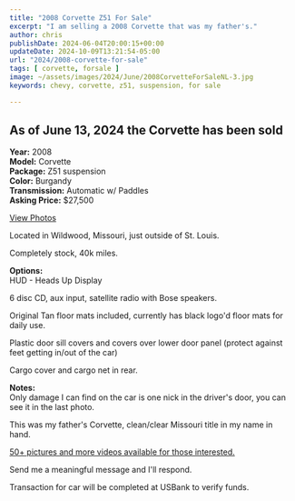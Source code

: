 ```yaml
---
title: "2008 Corvette Z51 For Sale"
excerpt: "I am selling a 2008 Corvette that was my father's."
author: chris
publishDate: 2024-06-04T20:00:15+00:00
updateDate: 2024-10-09T13:21:54-05:00
url: "2024/2008-corvette-for-sale"
tags: [ corvette, forsale ]
image: ~/assets/images/2024/June/2008CorvetteForSaleNL-3.jpg
keywords: chevy, corvette, z51, suspension, for sale

---
```


## As of June 13, 2024 the Corvette has been sold

**Year:** 2008  
**Model:** Corvette  
**Package:** Z51 suspension  
**Color:** Burgandy  
**Transmission:** Automatic w/ Paddles  
**Asking Price:** $27,500

[View Photos](https://www.flickr.com/photos/chammond/albums/72177720317613890)

Located in Wildwood, Missouri, just outside of St. Louis.

Completely stock, 40k miles.

**Options:**  
HUD - Heads Up Display

6 disc CD, aux input, satellite radio with Bose speakers.

Original Tan floor mats included, currently has black logo'd floor mats for daily use.

Plastic door sill covers and covers over lower door panel (protect against feet getting in/out of the car)

Cargo cover and cargo net in rear. 

**Notes:**  
Only damage I can find on the car is one nick in the driver's door, you can see it in the last photo.

This was my father's Corvette, clean/clear Missouri title in my name in hand. 

[50+ pictures and more videos available for those interested.](https://www.flickr.com/photos/chammond/albums/72177720317613890)

Send me a meaningful message and I'll respond.

Transaction for car will be completed at USBank to verify funds.

